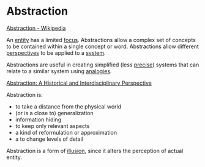# Abstraction

[Abstraction - Wikipedia](https://en.wikipedia.org/wiki/Abstraction)

An [entity](./entity.md) has a limited [focus](./focus.md). Abstractions allow a complex set of concepts to be contained within a single concept or word. Abstractions allow different [perspectives](./perspective.md) to be applied to a [system](./system.md).

Abstractions are useful in creating simplified (less [precise](./precision.md)) systems that can relate to a similar system using [analogies](./analogy.md).

[Abstraction: A Historical and Interdisciplinary Perspective](http://www.aaai.org/ocs/index.php/SARA/SARA13/paper/download/7249/6267)

Abstraction is:

* to take a distance from the physical world
* (or is a close to) generalization
* information hiding
* to keep only relevant aspects
* a kind of reformulation or approximation
* a to change levels of detail

Abstraction is a form of [illusion](./illusion.md), since it alters the perception of actual entity.
